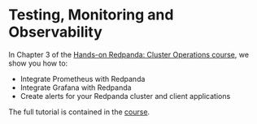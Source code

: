 # Testing, Monitoring and Observability
In Chapter 3 of the [Hands-on Redpanda: Cluster Operations course][course-link], we show you how to:


- Integrate Prometheus with Redpanda
- Integrate Grafana with Redpanda
- Create alerts for your Redpanda cluster and client applications

The full tutorial is contained in the [course][course-link].

[course-link]: https://university.redpanda.com/courses/hands-on-redpanda-cluster-operations
